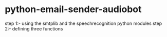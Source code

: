 # python-email-sender-audiobot
step 1:- using the smtplib and the speechrecognition python modules 
step 2:- defining three functions 
